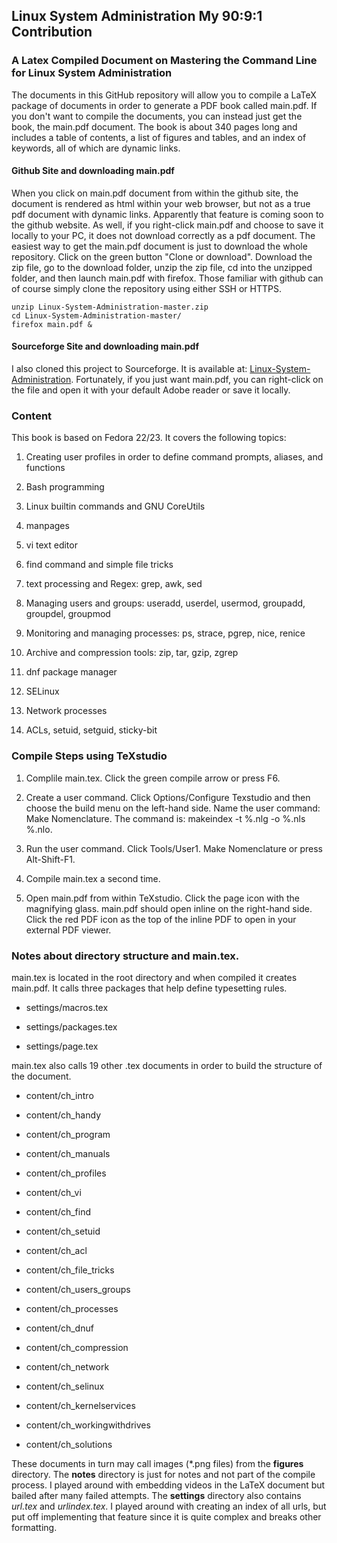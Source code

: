 ## Linux System Administration My 90:9:1 Contribution

### A Latex Compiled Document on Mastering the Command Line for Linux System Administration

The documents in this GitHub repository will allow you to compile a LaTeX package of documents in order to generate a PDF book called main.pdf. If you don't want to compile the documents, you can instead just get the book, the main.pdf document. The book is about 340 pages long and includes a table of contents, a list of figures and tables, and an index of keywords, all of which are dynamic links.

#### Github Site and downloading main.pdf

When you click on main.pdf document from within the github site, the document is rendered as html within your web browser, but not as a true pdf document with dynamic links. Apparently that feature is coming soon to the github website. As well, if you right-click main.pdf and choose to save it locally to your PC, it does not download correctly as a pdf document. The easiest way to get the main.pdf document is just to download the whole repository. Click on the green button "Clone or download". Download the zip file, go to the download folder, unzip the zip file, cd into the unzipped folder, and then launch main.pdf with firefox. Those familiar with github can of course simply clone the repository using either SSH or HTTPS.

```
unzip Linux-System-Administration-master.zip
cd Linux-System-Administration-master/
firefox main.pdf &
```

#### Sourceforge Site and downloading main.pdf

I also cloned this project to Sourceforge. It is available at: [Linux-System-Administration](https://sourceforge.net/projects/linux-system-administration). Fortunately, if you just want main.pdf, you can right-click on the file and open it with your default Adobe reader or save it locally.

### Content

This book is based on Fedora 22/23. It covers the following topics:

1. Creating user profiles in order to define command prompts, aliases, and functions

2. Bash programming

3. Linux builtin commands and GNU CoreUtils

4. manpages

5. vi text editor

6. find command and simple file tricks

7. text processing and Regex: grep, awk, sed

8. Managing users and groups: useradd, userdel, usermod, groupadd, groupdel, groupmod

9. Monitoring and managing processes: ps, strace, pgrep, nice, renice 

10. Archive and compression tools: zip, tar, gzip, zgrep

11. dnf package manager

12. SELinux

13. Network processes

14. ACLs, setuid, setguid, sticky-bit


### Compile Steps using TeXstudio

1. Complile main.tex. Click the green compile arrow or press F6.

2. Create a user command. Click Options/Configure Texstudio and then choose the build menu on the left-hand side. Name the user command: Make Nomenclature. The command is: makeindex -t %.nlg -o %.nls %.nlo.

3. Run the user command. Click Tools/User1. Make Nomenclature or press Alt-Shift-F1.

4. Compile main.tex a second time.

5. Open main.pdf from within TeXstudio. Click the page icon with the magnifying glass. main.pdf should open inline on the right-hand side. Click the red PDF icon as the top of the inline PDF to open in your external PDF viewer.

### Notes about directory structure and main.tex.

main.tex is located in the root directory and when compiled it creates main.pdf. It calls three packages that help define typesetting rules.

* settings/macros.tex

* settings/packages.tex

* settings/page.tex

main.tex also calls 19 other .tex documents in order to build the structure of the document.

* content/ch_intro

* content/ch_handy

* content/ch_program

* content/ch_manuals

* content/ch_profiles

* content/ch_vi

* content/ch_find

* content/ch_setuid

* content/ch_acl

* content/ch_file_tricks

* content/ch_users_groups

* content/ch_processes

* content/ch_dnuf

* content/ch_compression

* content/ch_network

* content/ch_selinux

* content/ch_kernelservices

* content/ch_workingwithdrives

* content/ch_solutions

These documents in turn may call images (*.png files) from the __figures__ directory. The __notes__ directory is just for notes and not part of the compile process. I played around with embedding videos in the LaTeX document but bailed after many failed attempts. The __settings__ directory also contains _url.tex_ and _urlindex.tex_. I played around with creating an index of all urls, but put off implementing that feature since it is quite complex and breaks other formatting.
